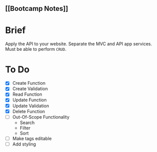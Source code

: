 [[Bootcamp Notes]]
---

# Brief
Apply the API to your website.
Separate the MVC and API app services.
Must be able to perform `CRUD`.

# To Do
- [x] Create Function
- [x] Create Validation
- [x] Read Function
- [x] Update Function
- [x] Update Validation
- [x] Delete Function
- [ ] Out-Of-Scope Functionality
	- Search
	- Filter
	- Sort
- [ ] Make tags editable
- [ ] Add styling